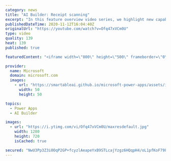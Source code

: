 ```yaml
---
category: news
title: "AI Builder: Receipt scanning"
excerpt: "In this feature overview video series, we highlight new capabilities included in the latest update to AI Builder.  Receipt scanning is a new AI Builder feature that processes receipts to identify and extract information. The AI model identifies receipt data, merchant information, total price, and taxes"
publishedDateTime: 2020-11-12T16:04:40Z
originalUrl: "https://youtube.com/watch?v=Ofq47xVCm0U"
type: video
quality: 139
heat: 139
published: true

featuredContent: "<iframe width=\"800\" height=\"500\" frameborder=\"0\" src=\"https://www.youtube.com/embed/Ofq47xVCm0U\" allow=\"accelerometer; autoplay; encrypted-media; gyroscope; picture-in-picture\" allowfullscreen></iframe>"

provider:
  name: Microsoft
  domain: microsoft.com
  images:
    - url: "https://smartableai.github.io/microsoft-power-apps/assets/images/organizations/microsoft.com-50x50.jpg"
      width: 50
      height: 50

topics:
  - Power Apps
  - AI Builder

images:
  - url: "https://i.ytimg.com/vi/Ofq47xVCm0U/maxresdefault.jpg"
    width: 1280
    height: 720
    isCached: true

secured: "NwU3Pp3Z3i0OqP2GP+fcyzlAeapeYxB9STLcajYzgz6HQqpH4/oL1pfKoF79FsNynVBqNGQEQPB7IGpdQyzPtSJoaX13pxWFFKEFXwIsl7D57iROnfokbVUJFH/Wz5hu1NyOrf+1yQMipz1SyP+TW4nMwO34Nt/DmUYOj8FjHxrPp++cQ4eYzNzGX6EidBRH9uopaH94lT0qVzNTNAe5AsNooRZgwhCj2sB0MenmJb4qKRMZhRyoIkjLbWioZU+PsxfOSyYt3YR0mzltgTiCFwIAzYVOsRzLYcidRaiwIKI9/65hSADn0xPcJltcoUEfFR1+gImkotci0tM/hUNzjpj3Ek/CK7Ndu7wbU3hDIq5aYxGmuIGmw4sQ9d8UPpJMykpbIgco7Vrzio8//vCYcMVlgGHQWsi6ynmtCmuPnhs=;k6Vu2HkuUxBgxUAlqEqPrg=="
---
```


